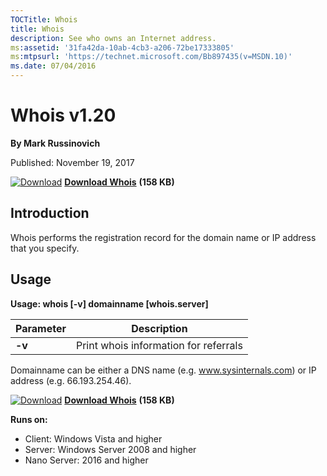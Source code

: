 ```yaml
--- 
TOCTitle: Whois
title: Whois
description: See who owns an Internet address.
ms:assetid: '31fa42da-10ab-4cb3-a206-72be17333805'
ms:mtpsurl: 'https://technet.microsoft.com/Bb897435(v=MSDN.10)'
ms.date: 07/04/2016
---
```


Whois v1.20
===========

**By Mark Russinovich**

Published: November 19, 2017

[![Download](/media/landing/sysinternals/download_sm.png)](https://download.sysinternals.com/files/WhoIs.zip) [**Download Whois**](https://download.sysinternals.com/files/WhoIs.zip) **(158 KB)**


## Introduction

Whois performs the registration record for the domain name or IP address
that you specify.

## Usage

**Usage: whois \[-v\] domainname \[whois.server\]**

|Parameter  |Description  |
|---------|---------|
|  **-v**  | Print whois information for referrals|

Domainname can be either a DNS name (e.g. www.sysinternals.com) or IP
address (e.g. 66.193.254.46).

[![Download](/media/landing/sysinternals/download_sm.png)](https://download.sysinternals.com/files/WhoIs.zip) [**Download Whois**](https://download.sysinternals.com/files/WhoIs.zip) **(158 KB)**

**Runs on:**

-   Client: Windows Vista and higher
-   Server: Windows Server 2008 and higher
-   Nano Server: 2016 and higher



